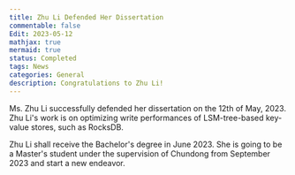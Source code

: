 ```yaml
---
title: Zhu Li Defended Her Dissertation
commentable: false
Edit: 2023-05-12
mathjax: true
mermaid: true
status: Completed
tags: News
categories: General 
description: Congratulations to Zhu Li!
---
```


<p>Ms. Zhu Li successfully defended her dissertation on the 12th of May, 2023. Zhu Li's work is on optimizing write performances of LSM-tree-based key-value stores, such as RocksDB. </p>

<p>Zhu Li shall receive the Bachelor's degree in June 2023. She is going to be a Master's student under the supervision of Chundong from September 2023 and start a new endeavor.</p>
